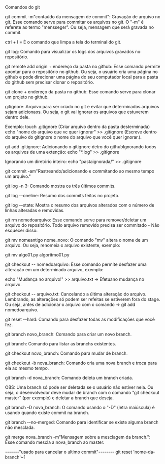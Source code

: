 Comandos do git

git commit -m"contaúdo da mensagem de commit": Gravação de arquivo no git. Esse comando serve para commitar os arquivos no git.
O "-m" é referete ao termo "mensseger". Ou seja, mensagem que será gravada no commit.

ctrl + l = É o comando que limpa a tela do terminal do git.

git log: Comando para visualizar os logs dos arquivos gravados no repositório.

git remote add origin + endereço da pasta no github: Esse comando permite apontar para o repositório no github.
Ou seja, o usuário cria uma página no github e pode direcionar uma página do seu computador local para a pasta do github sem
precisar clonar o repositório.

git clone + endereço da pasta no github: Esse comando serve para clonar um projeto no github.

gitignore: Arquivo para ser criado no git e evitar que determinados arquivos sejam adicionaos.
Ou seja, o git vai ignorar os arquivos que estuverem dentro dele.

Exemplo: touch .gitignore (Criar arquivo dentro da pasta desterminada)
echo "nome do arquivo que vc quer ignorar" >> .gitignore (Escreve dentro do arquivo do gitignore o nome do arquivo que
você quer ignorar.).

git add .gitignore: Adicionando o gitignore detro do githubIgnorando todos os arquivos de uma extenção:
echo "*.log" >> .gitignore

Ignorando um diretório inteiro:
echo "pastaignorada/" >> .gitignore

git commit -am"Rastreando/adicionando e commitando ao mesmo tempo um arquivo."

git log -n 3: Comando mostra os três últimos commits.

git log --oneline: Resumo dos commits feitos no projeto.

git log --state: Mostra o resumo dos arquivos alterados com o número de linhas alteradas e removidas.

git rm nomedoarquivo: Esse comando serve para remover/deletar um arquivo do repositório. Todo arquivo removido precisa ser
commitado - Não esquecer disso.

git mv nomeantigo nome_novo: O comando "mv" altera o nome de um arquivo. Ou seja, renomeia o arquivo existente, exemplo:

git mv algo01.py algoritmo01.py

git checkout -- nomedoarquivo: Esse comando permite desfazer uma alteração em um determinado arquivo, exemplo:

echo "Mudança no arquivo!" >> arquivo.txt -> Efetuano mudança no arquivo.

git checkout -- arquivo.txt: Cancelando a última alteração do arquivo. Lembrando, as alterações só podem ser refeitas
se estiverem fora do stage. Ou seja, antes de adicionar o arquivo com o comando -> git add nomedoarquivo.

git reset --hard: Comando para desfazer todas as modificações que você fez.

git branch novo_branch: Comando para criar um novo branch.

git branch: Comando para listar as branchs existentes.

git checkout novo_branch: Comando para mudar de branch.

git checkout -b nova_branch: Comando cria uma nova branch e troca para ela ao mesmo tempo.

git branch -d nova_branch: Comando deleta um branch criada.

OBS: Uma branch só pode ser deletada se o usuário não estiver nela. Ou seja, o desenvolvedor deve mudar de branch com o comando "git checkout master" (por exemplo) e deletar a branch que deseja.

git branch -D nova_branch: O comando usando o "-D" (letra maiúscula) é usando quando existe commit na branch.

git branch --no-merged: Comando para identificar se existe alguma branch não mesclada.

git merge nova_branch -m"Mensagem sobre a mesclagem da branch.": Esse comando mescla a nova_branch ao master.

-------"usado para cancelar o ultimo commit"--------
git reset 'nome-da-branch'~1